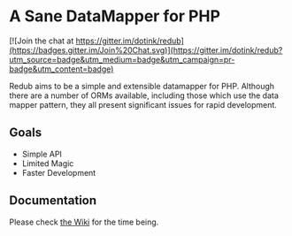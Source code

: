 A Sane DataMapper for PHP
=======

[![Join the chat at https://gitter.im/dotink/redub](https://badges.gitter.im/Join%20Chat.svg)](https://gitter.im/dotink/redub?utm_source=badge&utm_medium=badge&utm_campaign=pr-badge&utm_content=badge)

Redub aims to be a simple and extensible datamapper for PHP.  Although there are a number of ORMs
available, including those which use the data mapper pattern, they all present significant issues
for rapid development.

## Goals

- Simple API
- Limited Magic
- Faster Development

## Documentation

Please check [the Wiki](https://github.com/dotink/Redub/wiki) for the time being.
